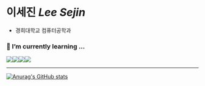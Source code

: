 # 이세진 *Lee Sejin*
- 경희대학교 컴퓨터공학과 

<!--
🎨Blog : **[Notion](https://certain-skate-e81.notion.site/8c87b31a9bd34f519ed8f1ff7c2af26d)**
-->

### 🌱 I’m currently learning ...
<div style="display: flex; align-items: flex-start;">
  <img src="https://img.shields.io/badge/Swift-F05138?style=flat-square&logo=Swift&logoColor=white"/>
  <img src="https://img.shields.io/badge/Xcode-147EFB?style=flat-square&logo=Xcode&logoColor=white"/>
  <img src="https://img.shields.io/badge/Python-3776AB?style=flat-square&logo=Python&logoColor=white"/>
  <img src="https://img.shields.io/badge/Firebase-FFCA28?style=flat-square&logo=Firebase&logoColor=black"/>
</div>


---
[![Anurag's GitHub stats](https://github-readme-stats.vercel.app/api?username=lsj8706&count_private=true)](https://github.com/anuraghazra/github-readme-stats)
  


<!--
**lsj8706/lsj8706** is a ✨ _special_ ✨ repository because its `README.md` (this file) appears on your GitHub profile.

Here are some ideas to get you started:

- 🔭 I’m currently working on ...
- 🌱 I’m currently learning ...
- 👯 I’m looking to collaborate on ...
- 🤔 I’m looking for help with ...
- 💬 Ask me about ...
- 📫 How to reach me: ...
- 😄 Pronouns: ...
- ⚡ Fun fact: ...
-->
